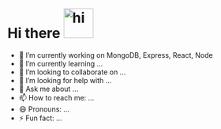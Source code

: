 # Hi there <img width="60" src="https://raw.githubusercontent.com/MartinHeinz/MartinHeinz/master/wave.gif" alt="hi" />



- 🔭 I’m currently working on MongoDB, Express, React, Node
- 🌱 I’m currently learning ...
- 👯 I’m looking to collaborate on ...
- 🤔 I’m looking for help with ...
- 💬 Ask me about ...
- 📫 How to reach me: ...
- 😄 Pronouns: ...
- ⚡ Fun fact: ...


